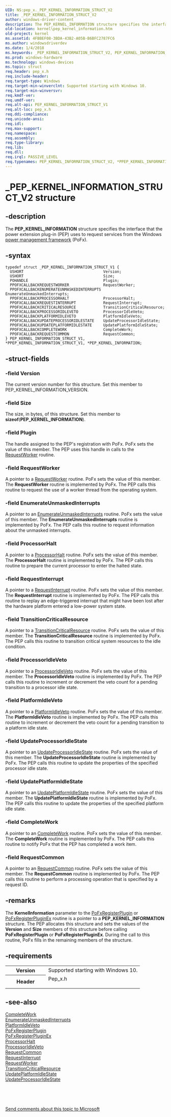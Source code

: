 ```yaml
---
UID: NS:pep_x._PEP_KERNEL_INFORMATION_STRUCT_V2
title: _PEP_KERNEL_INFORMATION_STRUCT_V2
author: windows-driver-content
description: The PEP_KERNEL_INFORMATION structure specifies the interface that the power extension plug-in (PEP) uses to request services from the Windows power management framework (PoFx).
old-location: kernel\pep_kernel_information.htm
old-project: kernel
ms.assetid: 4FBBEF08-3BDA-43B2-A05B-B6BFC2787FC6
ms.author: windowsdriverdev
ms.date: 1/4/2018
ms.keywords: _PEP_KERNEL_INFORMATION_STRUCT_V2, PEP_KERNEL_INFORMATION_STRUCT_V2, *PPEP_KERNEL_INFORMATION_STRUCT_V2, PEP_KERNEL_INFORMATION, *PPEP_KERNEL_INFORMATION
ms.prod: windows-hardware
ms.technology: windows-devices
ms.topic: struct
req.header: pep_x.h
req.include-header: 
req.target-type: Windows
req.target-min-winverclnt: Supported starting with Windows 10.
req.target-min-winversvr: 
req.kmdf-ver: 
req.umdf-ver: 
req.alt-api: PEP_KERNEL_INFORMATION_STRUCT_V1
req.alt-loc: pep_x.h
req.ddi-compliance: 
req.unicode-ansi: 
req.idl: 
req.max-support: 
req.namespace: 
req.assembly: 
req.type-library: 
req.lib: 
req.dll: 
req.irql: PASSIVE_LEVEL
req.typenames: PEP_KERNEL_INFORMATION_STRUCT_V2, *PPEP_KERNEL_INFORMATION_STRUCT_V2
---
```


# _PEP_KERNEL_INFORMATION_STRUCT_V2 structure



## -description
The <b>PEP_KERNEL_INFORMATION</b> structure specifies the interface that the power extension plug-in (PEP) uses to request services from the Windows <a href="https://msdn.microsoft.com/B08F8ABF-FD43-434C-A345-337FBB799D9B">power management framework</a> (PoFx).



## -syntax

````
typedef struct _PEP_KERNEL_INFORMATION_STRUCT_V1 {
  USHORT                                   Version;
  USHORT                                   Size;
  POHANDLE                                 Plugin;
  PPOFXCALLBACKREQUESTWORKER               RequestWorker;
  PPOFXCALLBACKENUMERATEUNMASKEDINTERRUPTS EnumerateUnmaskedInterrupts;
  PPOFXCALLBACKPROCESSORHALT               ProcessorHalt;
  PPOFXCALLBACKREQUESTINTERRUPT            RequestInterrupt;
  PPOFXCALLBACKCRITICALRESOURCE            TransitionCriticalResource;
  PPOFXCALLBACKPROCESSORIDLEVETO           ProcessorIdleVeto;
  PPOFXCALLBACKPLATFORMIDLEVETO            PlatformIdleVeto;
  PPOFXCALLBACKUPDATEPROCESSORIDLESTATE    UpdateProcessorIdleState;
  PPOFXCALLBACKUPDATEPLATFORMIDLESTATE     UpdatePlatformIdleState;
  PPOFXCALLBACKCOMPLETEWORK                CompleteWork;
  PPOFXCALLBACKREQUESTCOMMON               RequestCommon;
} PEP_KERNEL_INFORMATION_STRUCT_V1, *PPEP_KERNEL_INFORMATION_STRUCT_V1, *PEP_KERNEL_INFORMATION;
````


## -struct-fields

### -field Version

The current version number for this structure. Set this member to PEP_KERNEL_INFORMATION_VERSION.


### -field Size

The size, in bytes, of this structure. Set this member to <b>sizeof</b>(<b>PEP_KERNEL_INFORMATION</b>).


### -field Plugin

The handle assigned to the PEP's registration with PoFx. PoFx sets the value of this member. The PEP uses this handle in calls to the <a href="..\pepfx\nc-pepfx-pofxcallbackrequestworker.md">RequestWorker</a> routine.


### -field RequestWorker

A pointer to a <a href="..\pepfx\nc-pepfx-pofxcallbackrequestworker.md">RequestWorker</a> routine. PoFx sets the value of this member. The <b>RequestWorker</b> routine is implemented by PoFx. The PEP calls this routine to request the use of a worker thread from the operating system.


### -field EnumerateUnmaskedInterrupts

A pointer to an <a href="..\pepfx\nc-pepfx-pofxcallbackenumerateunmaskedinterrupts.md">EnumerateUnmaskedInterrupts</a> routine. PoFx sets the value of this member. The <b>EnumerateUnmaskedInterrupts</b> routine is implemented by PoFx. The PEP calls this routine to request information about the unmasked interrupts.


### -field ProcessorHalt

A pointer to a <a href="..\pepfx\nc-pepfx-pofxcallbackprocessorhalt.md">ProcessorHalt</a> routine. PoFx sets the value of this member. The <b>ProcessorHalt</b> routine is implemented by PoFx. The PEP calls this routine to prepare the current processor to enter the halted state.


### -field RequestInterrupt

A pointer to a <a href="..\pepfx\nc-pepfx-pofxcallbackrequestinterrupt.md">RequestInterrupt</a> routine. PoFx sets the value of this member. The <b>RequestInterrupt</b> routine is implemented by PoFx. The PEP calls this routine to replay an edge-triggered interrupt that might have been lost after the hardware platform entered a low-power system state.


### -field TransitionCriticalResource

A pointer to a <a href="..\pepfx\nc-pepfx-pofxcallbackcriticalresource.md">TransitionCriticalResource</a> routine. PoFx sets the value of this member. The <b>TransitionCriticalResource</b> routine is implemented by PoFx. The PEP calls this routine to transition critical system resources to the idle condition.


### -field ProcessorIdleVeto

A pointer to a <a href="..\pepfx\nc-pepfx-pofxcallbackprocessoridleveto.md">ProcessorIdleVeto</a> routine. PoFx sets the value of this member. The <b>ProcessorIdleVeto</b> routine is implemented by PoFx. The PEP calls this routine to increment or decrement the veto count for a pending transition to a processor idle state.


### -field PlatformIdleVeto

A pointer to a <a href="..\pepfx\nc-pepfx-pofxcallbackplatformidleveto.md">PlatformIdleVeto</a> routine. PoFx sets the value of this member. The <b>PlatformIdleVeto</b> routine is implemented by PoFx. The PEP calls this routine to increment or decrement the veto count for a pending transition to a platform idle state.


### -field UpdateProcessorIdleState

A pointer to an <a href="..\pepfx\nc-pepfx-pofxcallbackupdateprocessoridlestate.md">UpdateProcessorIdleState</a> routine. PoFx sets the value of this member. The <b>UpdateProcessorIdleState</b> routine is implemented by PoFx. The PEP calls this routine to update the properties of the specified processor idle state.


### -field UpdatePlatformIdleState

A pointer to an <a href="..\pepfx\nc-pepfx-pofxcallbackupdateplatformidlestate.md">UpdatePlatformIdleState</a> routine. PoFx sets the value of this member. The <b>UpdatePlatformIdleState</b> routine is implemented by PoFx. The PEP calls this routine to update the properties of the specified platform idle state.


### -field CompleteWork

A pointer to an <a href="https://msdn.microsoft.com/library/windows/hardware/mt186629">CompleteWork</a> routine. PoFx sets the value of this member. The <b>CompleteWork</b> routine is implemented by PoFx. The PEP calls this routine to notify PoFx that the PEP has completed a work item.


### -field RequestCommon

A pointer to an <a href="..\pepfx\nc-pepfx-pofxcallbackrequestcommon.md">RequestCommon</a> routine. PoFx sets the value of this member. The <b>RequestCommon</b> routine is implemented by PoFx. The PEP calls this routine to perform a processing operation that is specified by a request ID.


## -remarks
The <b>KernelInformation</b> parameter to the <a href="..\pepfx\nf-pepfx-pofxregisterplugin.md">PoFxRegisterPlugin</a> or <a href="..\pepfx\nf-pepfx-pofxregisterpluginex.md">PoFxRegisterPluginEx</a> routine is a pointer to a <b>PEP_KERNEL_INFORMATION</b> structure. The PEP allocates this structure and sets the values of the <b>Version</b> and <b>Size</b> members of this structure before calling <b>PoFxRegisterPlugin</b> or <b>PoFxRegisterPluginEx</b>. During the call to this routine, PoFx fills in the remaining members of the structure.


## -requirements
<table>
<tr>
<th width="30%">
Version

</th>
<td width="70%">
Supported starting with Windows 10.

</td>
</tr>
<tr>
<th width="30%">
Header

</th>
<td width="70%">
<dl>
<dt>Pep_x.h</dt>
</dl>
</td>
</tr>
</table>

## -see-also
<dl>
<dt>
<a href="https://msdn.microsoft.com/library/windows/hardware/mt186629">CompleteWork</a>
</dt>
<dt>
<a href="..\pepfx\nc-pepfx-pofxcallbackenumerateunmaskedinterrupts.md">EnumerateUnmaskedInterrupts</a>
</dt>
<dt>
<a href="..\pepfx\nc-pepfx-pofxcallbackplatformidleveto.md">PlatformIdleVeto</a>
</dt>
<dt>
<a href="..\pepfx\nf-pepfx-pofxregisterplugin.md">PoFxRegisterPlugin</a>
</dt>
<dt>
<a href="..\pepfx\nf-pepfx-pofxregisterpluginex.md">PoFxRegisterPluginEx</a>
</dt>
<dt>
<a href="..\pepfx\nc-pepfx-pofxcallbackprocessorhalt.md">ProcessorHalt</a>
</dt>
<dt>
<a href="..\pepfx\nc-pepfx-pofxcallbackprocessoridleveto.md">ProcessorIdleVeto</a>
</dt>
<dt>
<a href="..\pepfx\nc-pepfx-pofxcallbackrequestcommon.md">RequestCommon</a>
</dt>
<dt>
<a href="..\pepfx\nc-pepfx-pofxcallbackrequestinterrupt.md">RequestInterrupt</a>
</dt>
<dt>
<a href="..\pepfx\nc-pepfx-pofxcallbackrequestworker.md">RequestWorker</a>
</dt>
<dt>
<a href="..\pepfx\nc-pepfx-pofxcallbackcriticalresource.md">TransitionCriticalResource</a>
</dt>
<dt>
<a href="..\pepfx\nc-pepfx-pofxcallbackupdateplatformidlestate.md">UpdatePlatformIdleState</a>
</dt>
<dt>
<a href="..\pepfx\nc-pepfx-pofxcallbackupdateprocessoridlestate.md">UpdateProcessorIdleState</a>
</dt>
</dl>
 

 

<a href="mailto:wsddocfb@microsoft.com?subject=Documentation%20feedback [kernel\kernel]:%20PEP_KERNEL_INFORMATION_STRUCT_V1 structure%20 RELEASE:%20(1/4/2018)&amp;body=%0A%0APRIVACY STATEMENT%0A%0AWe use your feedback to improve the documentation. We don't use your email address for any other purpose, and we'll remove your email address from our system after the issue that you're reporting is fixed. While we're working to fix this issue, we might send you an email message to ask for more info. Later, we might also send you an email message to let you know that we've addressed your feedback.%0A%0AFor more info about Microsoft's privacy policy, see http://privacy.microsoft.com/en-us/default.aspx." title="Send comments about this topic to Microsoft">Send comments about this topic to Microsoft</a>

